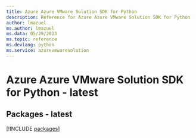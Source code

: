 ```yaml
---
title: Azure Azure VMware Solution SDK for Python
description: Reference for Azure Azure VMware Solution SDK for Python
author: lmazuel
ms.author: lmazuel
ms.data: 05/29/2023
ms.topic: reference
ms.devlang: python
ms.service: azurevmwaresolution
---
```

# Azure Azure VMware Solution SDK for Python - latest
## Packages - latest
[!INCLUDE [packages](azure-vmware-solution-index.md)]